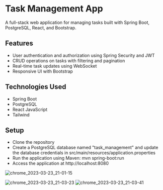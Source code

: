 <h1>Task Management App</h1>
A full-stack web application for managing tasks built with Spring Boot, PostgreSQL, React, and Bootstrap.

<h2>Features</h2>
<ul>
<li>User authentication and authorization using Spring Security and JWT</li>
<li>CRUD operations on tasks with filtering and pagination</li>
<li>Real-time task updates using WebSocket</li>
<li>Responsive UI with Bootstrap</li>
</ul>

<h2>Technologies Used</h2>
<ul>
<li>Spring Boot</li>
<li>PostgreSQL</li>
<li>React
JavaScript
<li>Tailwind</li>
</ul>

<h2>Setup</h2>
<ul>
<li>Clone the repository</li>
<li>Create a PostgreSQL database named "task_management" and update the database credentials in src/main/resources/application.properties</li>
<li>Run the application using Maven: mvn spring-boot:run</li>
<li>Access the application at http://localhost:8080</li>
</ul>





![chrome_2023-03-23_21-01-15](https://user-images.githubusercontent.com/73079627/227398084-3e41fd42-f0a9-499c-bd9a-248e7ddb49ec.png)

![chrome_2023-03-23_21-03-23](https://user-images.githubusercontent.com/73079627/227398100-842879e5-6790-4246-a39f-ba8d778e500d.png)
![chrome_2023-03-23_21-03-41](https://user-images.githubusercontent.com/73079627/227398104-c689c5d3-270b-4ce5-9850-b4f3edb39fc4.png)
